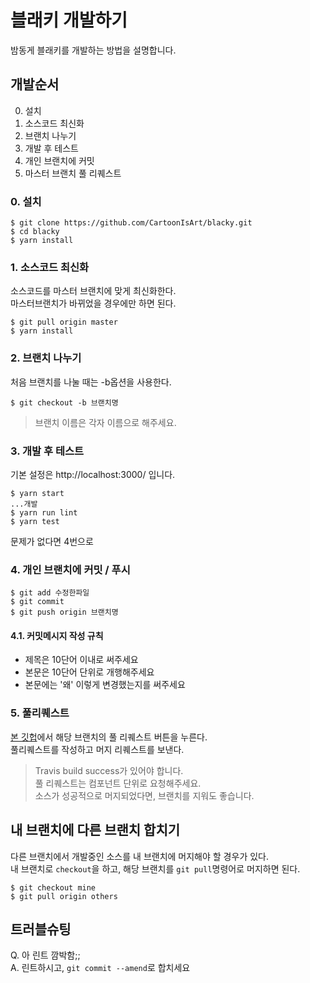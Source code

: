 # 블래키 개발하기  
밤동게 블래키를 개발하는 방법을 설명합니다.  

## 개발순서  

0. 설치
1. 소스코드 최신화  
2. 브랜치 나누기  
3. 개발 후 테스트
4. 개인 브랜치에 커밋  
5. 마스터 브랜치 풀 리퀘스트  

### 0. 설치  

    $ git clone https://github.com/CartoonIsArt/blacky.git
    $ cd blacky
    $ yarn install

### 1. 소스코드 최신화  
소스코드를 마스터 브랜치에 맞게 최신화한다.  
마스터브랜치가 바뀌었을 경우에만 하면 된다.  

    $ git pull origin master
    $ yarn install

### 2. 브랜치 나누기   
처음 브랜치를 나눌 때는 -b옵션을 사용한다.  

    $ git checkout -b 브랜치명

> 브랜치 이름은 각자 이름으로 해주세요.  

### 3. 개발 후 테스트  
기본 설정은 http://localhost:3000/ 입니다.  

    $ yarn start
    ...개발
    $ yarn run lint
    $ yarn test

문제가 없다면 4번으로  

### 4. 개인 브랜치에 커밋 / 푸시  

    $ git add 수정한파일
    $ git commit
    $ git push origin 브랜치명

#### 4.1. 커밋메시지 작성 규칙  
* 제목은 10단어 이내로 써주세요  
* 본문은 10단어 단위로 개행해주세요  
* 본문에는 '왜' 이렇게 변경했는지를 써주세요  

### 5. 풀리퀘스트  

[본 깃헙](https://github.com/CartoonIsArt/blacky)에서 해당 브랜치의 풀 리퀘스트 버튼을 누른다.  
풀리퀘스트를 작성하고 머지 리퀘스트를 보낸다.   

> Travis build success가 있어야 합니다.  
> 풀 리퀘스트는 컴포넌트 단위로 요청해주세요.  
> 소스가 성공적으로 머지되었다면, 브랜치를 지워도 좋습니다.  

## 내 브랜치에 다른 브랜치 합치기  
다른 브랜치에서 개발중인 소스를 내 브랜치에 머지해야 할 경우가 있다.  
내 브랜치로 `checkout`을 하고, 해당 브랜치를 `git pull`명령어로 머지하면 된다.  

    $ git checkout mine
    $ git pull origin others

## 트러블슈팅  

Q. 아 린트 깜박함;;  
A. 린트하시고, `git commit --amend`로 합치세요
